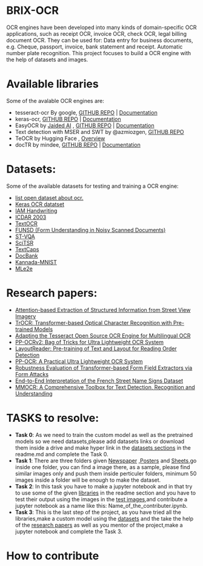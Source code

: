 # BRIX-OCR

OCR engines have been developed into many kinds of domain-specific OCR applications, such as receipt OCR, invoice OCR, check OCR, legal billing document OCR. They can be used for: Data entry for business documents, e.g. Cheque, passport, invoice, bank statement and receipt. Automatic number plate recognition.
This project focuses to build a OCR engine with the help of datasets and images.

# Available libraries
Some of the avalable OCR engines are:
- tesseract-ocr By google, [GITHUB REPO](https://github.com/tesseract-ocr/tesseract) | [Documentation](https://tesseract-ocr.github.io/)
- keras-ocr, [GITHUB REPO](https://github.com/faustomorales/keras-ocr) | [Documentation](https://keras-ocr.readthedocs.io/en/latest/)
- EasyOCR by [Jaided AI](https://github.com/JaidedAI) , [GITHUB REPO](https://github.com/JaidedAI/EasyOCR) | [Documentation](https://www.jaided.ai/easyocr/)
- Text detection with MSER and SWT by @azmiozgen, [GITHUB REPO](https://github.com/azmiozgen/text-detection)
- TeOCR by Hugging Face , [Overview](https://huggingface.co/docs/transformers/model_doc/trocr)
- docTR by mindee, [GITHUB REPO](https://github.com/mindee/doctr) | [Documentation](https://mindee.github.io/doctr/)


# Datasets:
Some of the available datasets for testing and training a OCR engine:
- [list open dataset about ocr.](https://pythonrepo.com/repo/xylcbd-ocr-open-dataset-python-computer-vision)
- [Keras OCR datatset](https://thor.robots.ox.ac.uk/~vgg/data/text/mjsynth.tar.gz)
- [IAM Handwriting](https://paperswithcode.com/dataset/iam)
- [ICDAR 2003](https://paperswithcode.com/dataset/icdar-2003)
- [TextOCR](https://paperswithcode.com/dataset/textocr)
- [FUNSD (Form Understanding in Noisy Scanned Documents)](https://paperswithcode.com/dataset/funsd)
- [ST-VQA](https://paperswithcode.com/dataset/st-vqa)
- [SciTSR](https://paperswithcode.com/dataset/scitsr)
- [TextCaps](https://paperswithcode.com/dataset/textcaps)
- [DocBank](https://paperswithcode.com/dataset/docbank)
- [Kannada-MNIST](https://paperswithcode.com/dataset/kannada-mnist)
- [MLe2e](https://paperswithcode.com/dataset/mle2e)

# Research papers:
- [Attention-based Extraction of Structured Information from Street View Imagery](https://paperswithcode.com/paper/attention-based-extraction-of-structured)
- [TrOCR: Transformer-based Optical Character Recognition with Pre-trained Models](https://paperswithcode.com/paper/trocr-transformer-based-optical-character)
- [Adapting the Tesseract Open Source OCR Engine for Multilingual OCR](https://paperswithcode.com/paper/adapting-the-tesseract-open-source-ocr-engine)
- [PP-OCRv2: Bag of Tricks for Ultra Lightweight OCR System](https://paperswithcode.com/paper/pp-ocrv2-bag-of-tricks-for-ultra-lightweight)
- [LayoutReader: Pre-training of Text and Layout for Reading Order Detection](https://paperswithcode.com/paper/layoutreader-pre-training-of-text-and-layout)
- [PP-OCR: A Practical Ultra Lightweight OCR System](https://paperswithcode.com/paper/pp-ocr-a-practical-ultra-lightweight-ocr)
- [Robustness Evaluation of Transformer-based Form Field Extractors via Form Attacks](https://paperswithcode.com/paper/robustness-evaluation-of-transformer-based)
- [End-to-End Interpretation of the French Street Name Signs Dataset](https://paperswithcode.com/paper/end-to-end-interpretation-of-the-french)
- [MMOCR: A Comprehensive Toolbox for Text Detection, Recognition and Understanding](https://paperswithcode.com/paper/mmocr-a-comprehensive-toolbox-for-text)

# TASKS to resolve:
- **Task 0**: As we need to train the custom model as well as the pretrained models so we need datasets,please add datasets links or download them inside a drive and make hyper link in the [datasets sections](https://github.com/Artificial-Brix/BRIX-OCR#datasets) in the readme.md and complete the Task 0.
- **Task 1**: There are three folders given [Newspaper](https://github.com/Artificial-Brix/BRIX-OCR/tree/main/Newspaper) ,[Posters](https://github.com/Artificial-Brix/BRIX-OCR/tree/main/Posters) and [Sheets](https://github.com/Artificial-Brix/BRIX-OCR/tree/main/Sheets),go inside one folder, you can find a image there, as a sample, please find similar images only and push them inside perticuler folders, minimum 50 images inside a folder will be enough to make the dataset.
- **Task 2**: In this task you have to make a jupyter notebook and in that try to use some of the given [libraries](https://github.com/Artificial-Brix/BRIX-OCR#available-libraries) in the readme section and you have to test their output using the images in the [test images](https://github.com/Artificial-Brix/BRIX-OCR/tree/main/test_images),and contribute a jupyter notebook as a name like this: Name_of_the_contributer.ipynb.
- **Task 3**: This is the last step of the project, as you have tried all the libraries,make a custom model using the [datasets](https://github.com/Artificial-Brix/BRIX-OCR#datasets) and the take the help of the [research papers](https://github.com/Artificial-Brix/BRIX-OCR#research-papers) as well as you mentor of the project,make a jupyter notebook and complete the Task 3.



# How to contribute




